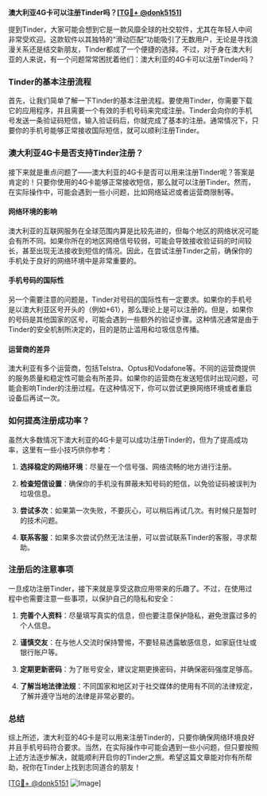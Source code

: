 **澳大利亚4G卡可以注册Tinder吗？[[TG💪+ @donk5151](https://t.me/s/donk5151)]**

提到Tinder，大家可能会想到它是一款风靡全球的社交软件，尤其在年轻人中间非常受欢迎。这款软件以其独特的“滑动匹配”功能吸引了无数用户，无论是寻找浪漫关系还是结交新朋友，Tinder都成了一个便捷的选择。不过，对于身在澳大利亚的人来说，有一个问题常常困扰着他们：澳大利亚的4G卡可以注册Tinder吗？

### Tinder的基本注册流程

首先，让我们简单了解一下Tinder的基本注册流程。要使用Tinder，你需要下载它的应用程序，并且需要一个有效的手机号码来完成注册。Tinder会向你的手机号发送一条验证码短信，输入验证码后，你就完成了基本的注册。通常情况下，只要你的手机号能够正常接收国际短信，就可以顺利注册Tinder。

### 澳大利亚4G卡是否支持Tinder注册？

接下来就是重点问题了——澳大利亚的4G卡是否可以用来注册Tinder呢？答案是肯定的！只要你使用的4G卡能够正常接收短信，那么就可以注册Tinder。然而，在实际操作中，可能会遇到一些小问题，比如网络延迟或者运营商限制等。

#### 网络环境的影响

澳大利亚的互联网服务在全球范围内算是比较先进的，但每个地区的网络状况可能会有所不同。如果你所在的地区网络信号较弱，可能会导致接收验证码的时间较长，甚至出现无法接收到短信的情况。因此，在尝试注册Tinder之前，确保你的手机处于良好的网络环境中是非常重要的。

#### 手机号码的国际性

另一个需要注意的问题是，Tinder对号码的国际性有一定要求。如果你的手机号是以澳大利亚区号开头的（例如+61），那么理论上是可以注册的。但是，如果你的号码是其他国家的区号，可能会遇到一些额外的验证步骤。这种情况通常是由于Tinder的安全机制所决定的，目的是防止滥用和垃圾信息传播。

#### 运营商的差异

澳大利亚有多个运营商，包括Telstra、Optus和Vodafone等。不同的运营商提供的服务质量和稳定性可能会有所差异。如果你的运营商在发送短信时出现问题，可能会影响Tinder的注册过程。在这种情况下，你可以尝试更换网络环境或者重启设备后再试一次。

### 如何提高注册成功率？

虽然大多数情况下澳大利亚的4G卡是可以成功注册Tinder的，但为了提高成功率，这里有一些小技巧供你参考：

1. **选择稳定的网络环境**：尽量在一个信号强、网络流畅的地方进行注册。
   
2. **检查短信设置**：确保你的手机没有屏蔽未知号码的短信，以免验证码被误判为垃圾信息。

3. **尝试多次**：如果第一次失败，不要灰心，可以稍后再试几次。有时候只是暂时的技术问题。

4. **联系客服**：如果多次尝试仍然无法注册，可以尝试联系Tinder的客服，寻求帮助。

### 注册后的注意事项

一旦成功注册Tinder，接下来就是享受这款应用带来的乐趣了。不过，在使用过程中也需要注意一些事项，以保护自己的隐私和安全：

1. **完善个人资料**：尽量填写真实的信息，但也要注意保护隐私，避免泄露过多的个人信息。

2. **谨慎交友**：在与他人交流时保持警惕，不要轻易透露敏感信息，如家庭住址或银行账户等。

3. **定期更新密码**：为了账号安全，建议定期更换密码，并确保密码强度足够高。

4. **了解当地法律法规**：不同国家和地区对于社交媒体的使用有不同的法律规定，了解并遵守当地的法律是非常必要的。

### 总结

综上所述，澳大利亚的4G卡是可以用来注册Tinder的，只要你确保网络环境良好并且手机号码符合要求。当然，在实际操作中可能会遇到一些小问题，但只要按照上述方法逐步解决，就能顺利开启你的Tinder之旅。希望这篇文章能对你有所帮助，祝你在Tinder上找到志同道合的朋友！

[[TG💪+ @donk5151](https://t.me/s/donk5151) ![Image](https://i.postimg.cc/rwNCRYN7/Snipaste-2025-04-30-17-27-05.png)]